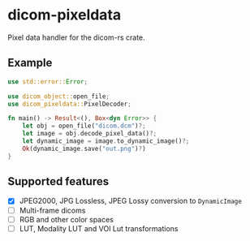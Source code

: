 # dicom-pixeldata
Pixel data handler for the dicom-rs crate.

## Example
```rust
use std::error::Error;

use dicom_object::open_file;
use dicom_pixeldata::PixelDecoder;

fn main() -> Result<(), Box<dyn Error>> {
    let obj = open_file("dicom.dcm")?;
    let image = obj.decode_pixel_data()?;
    let dynamic_image = image.to_dynamic_image()?;
    Ok(dynamic_image.save("out.png")?)
}
```

## Supported features
- [x] JPEG2000, JPG Lossless, JPEG Lossy conversion to `DynamicImage`
- [ ] Multi-frame dicoms
- [ ] RGB and other color spaces
- [ ] LUT, Modality LUT and VOI Lut transformations